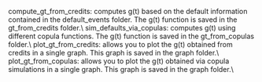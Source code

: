 compute_gt_from_credits: computes g(t) based on the default information contained in the default_events folder. The g(t) function is saved in the gt_from_credits folder.\\
sim_defaults_via_copulas: computes g(t) using different copula functions. The g(t) function is saved in the gt_from_copulas folder.\\
plot_gt_from_credits: allows you to plot the g(t) obtained from credits in a single graph. This graph is saved in the graph folder.\\
plot_gt_from_copulas: allows you to plot the g(t) obtained via copula simulations in a single graph. This graph is saved in the graph folder.\\

